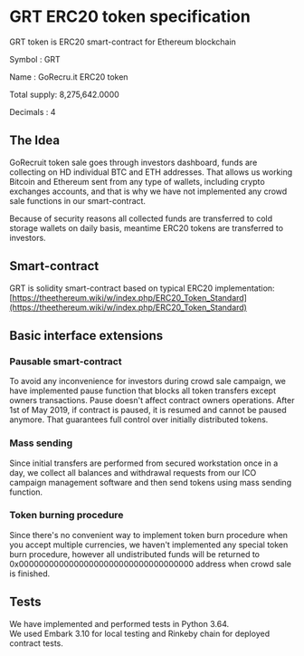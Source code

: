 # GRT ERC20 token specification

GRT token is ERC20 smart-contract for Ethereum blockchain

<p>Symbol      : GRT</p>
<p>Name        : GoRecru.it ERC20 token</p>
<p>Total supply: 8,275,642.0000</p>
<p>Decimals    : 4</p>

## The Idea 
GoRecruit token sale goes through investors dashboard, funds are collecting on HD individual BTC and ETH addresses. That allows us working Bitcoin and Ethereum sent from any type of wallets, including crypto exchanges accounts, and that is why we have not implemented any crowd sale functions in our smart-contract.  

Because of security reasons all collected funds are transferred to cold storage wallets on daily basis, meantime ERC20 tokens are transferred to investors.

## Smart-contract
GRT is solidity smart-contract based on typical ERC20 implementation:
[https://theethereum.wiki/w/index.php/ERC20_Token_Standard](https://theethereum.wiki/w/index.php/ERC20_Token_Standard)

## Basic interface extensions
### Pausable smart-contract
To avoid any inconvenience for investors during crowd sale campaign, we have implemented pause function that blocks all token transfers except owners transactions. 
Pause doesn't affect contract owners operations. After 1st of May 2019, if contract is paused, it is resumed and cannot be paused anymore. That guarantees full control over initially distributed tokens.  

### Mass sending
Since initial transfers are performed from secured workstation once in a day, we collect all balances and withdrawal requests from our ICO campaign management software and then send tokens using mass sending function. 

### Token burning procedure
Since there's no convenient way to implement token burn procedure when you accept multiple currencies, we haven't implemented any special token burn procedure, however all undistributed funds will be returned to 0x00000000000000000000000000000000000 address when crowd sale is finished.   


## Tests
We have implemented and performed tests in Python 3.64.    
We used Embark 3.10 for local testing and Rinkeby chain for deployed contract tests.